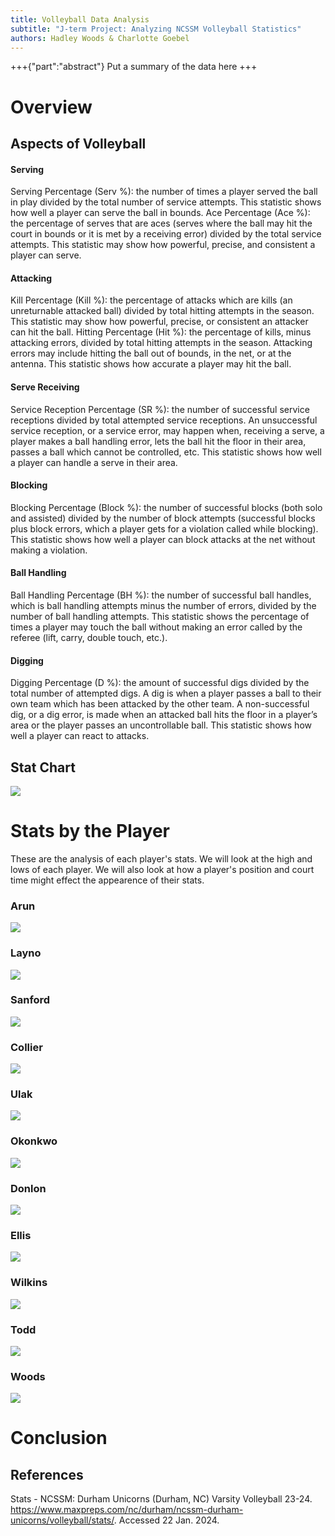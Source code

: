 ```yaml
---
title: Volleyball Data Analysis
subtitle: "J-term Project: Analyzing NCSSM Volleyball Statistics"
authors: Hadley Woods & Charlotte Goebel
---
```


+++{"part":"abstract"}
Put a summary of the data here
+++

# Overview

## Aspects of Volleyball

#### Serving
Serving Percentage (Serv %): the number of times a player served the ball in play divided by the total number of service attempts. This statistic shows how well a player can serve the ball in bounds.
Ace Percentage (Ace %): the percentage of serves that are aces (serves where the ball may hit the court in bounds or it is met by a receiving error) divided by the total service attempts. This statistic may show how powerful, precise, and consistent a player can serve.

#### Attacking 
Kill Percentage (Kill %): the percentage of attacks which are kills (an unreturnable attacked ball) divided by total hitting attempts in the season. This statistic may show how powerful, precise, or consistent an attacker can hit the ball.
Hitting Percentage (Hit %): the percentage of kills, minus attacking errors, divided by total hitting attempts in the season. Attacking errors may include hitting the ball out of bounds, in the net, or at the antenna. This statistic shows how accurate a player may hit the ball.

#### Serve Receiving
Service Reception Percentage (SR %): the number of successful service receptions divided by total attempted service receptions. An unsuccessful service reception, or a service error, may happen when, receiving a serve, a player makes a ball handling error, lets the ball hit the floor in their area, passes a ball which cannot be controlled, etc. This statistic shows how well a player can handle a serve in their area.
#### Blocking
Blocking Percentage (Block %): the number of successful blocks (both solo and assisted) divided by the number of block attempts (successful blocks plus block errors, which a player gets for a violation called while blocking). This statistic shows how well a player can block attacks at the net without making a violation.

#### Ball Handling
Ball Handling Percentage (BH %): the number of successful ball handles, which is ball handling attempts minus the number of errors, divided by the number of ball handling attempts. This statistic shows the percentage of times a player may touch the ball without making an error called by the referee (lift, carry, double touch, etc.).

#### Digging
Digging Percentage (D %): the amount of successful digs divided by the total number of attempted digs. A dig is when a player passes a ball to their own team which has been attacked by the other team. A non-successful dig, or a dig error, is made when an attacked ball hits the floor in a player’s area or the player passes an uncontrollable ball. This statistic shows how well a player can react to attacks.

## Stat Chart
![](#my-cell)

# Stats by the Player

These are the analysis of each player's stats. We will look at the high and lows of each player. We will also look at how a player's position and court time might effect the appearence of their stats.

### Arun
![](#saachi)

### Layno
![](#jules)

### Sanford
![](#mack)

### Collier
![](#claire)

### Ulak
![](#tish)

### Okonkwo
![](#amy)

### Donlon
![](#maren)

### Ellis
![](#taylor)

### Wilkins
![](#muff)

### Todd
![](#cat)

### Woods
![](#hadley)

# Conclusion

## References
Stats - NCSSM: Durham Unicorns (Durham, NC) Varsity Volleyball 23-24. https://www.maxpreps.com/nc/durham/ncssm-durham-unicorns/volleyball/stats/. Accessed 22 Jan. 2024.
